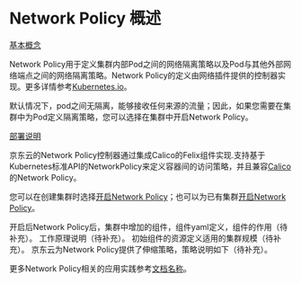 # Network Policy 概述

[基本概念](#基本概念)

Network Policy用于定义集群内部Pod之间的网络隔离策略以及Pod与其他外部网络端点之间的网络隔离策略。Network Policy的定义由网络插件提供的控制器实现。更多详情参考[Kubernetes.io](https://kubernetes.io/docs/concepts/services-networking/network-policies/)。

默认情况下，pod之间无隔离，能够接收任何来源的流量；因此，如果您需要在集群中为Pod定义隔离策略，您可以选择在集群中开启Network Policy。

[部署说明](#部署说明)

京东云的Network Policy控制器通过集成Calico的Felix组件实现.支持基于Kubernetes标准API的NetworkPolicy来定义容器间的访问策略，并且兼容[Calico](https://docs.projectcalico.org/v3.8/security/calico-network-policy)的Network Policy。 

您可以在创建集群时选择[开启Network Policy]()；也可以为已有集群[开启Network Policy]()。

开启后Network Policy后，集群中增加的组件，组件yaml定义，组件的作用（待补充）。
工作原理说明（待补充）。
初始组件的资源定义适用的集群规模（待补充）。
京东云为Network Policy提供了伸缩策略，策略说明如下（待补充）。

更多Network Policy相关的应用实践参考[文档名称]()。
